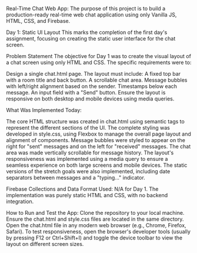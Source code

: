 Real-Time Chat Web App:
  The purpose of this project is to build a production-ready real-time web chat application using only Vanilla JS, HTML, CSS, and Firebase.

Day 1: Static UI Layout
  This marks the completion of the first day's assignment, focusing on creating the static user interface for the chat screen.

Problem Statement
  The objective for Day 1 was to create the visual layout of a chat screen using only HTML and CSS. The specific requirements were to:

  Design a single 
  chat.html page.
  The layout must include:
  A fixed top bar with a room title and back button.
  A scrollable chat area.
  Message bubbles with left/right alignment based on the sender.
  Timestamps below each message.
  An input field with a "Send" button.
  Ensure the layout is responsive on both desktop and mobile devices using media queries.

What Was Implemented Today:

  The core HTML structure was created in chat.html using semantic tags to represent the different sections of the UI.
  The complete styling was developed in style.css, using Flexbox to manage the overall page layout and alignment of components.
  Message bubbles were styled to appear on the right for "sent" messages and on the left for "received" messages.
  The chat area was made vertically scrollable for message history.
  The layout's responsiveness was implemented using a media query to ensure a seamless experience on both large screens and mobile devices.
  The static versions of the stretch goals were also implemented, including date separators between messages and a "typing..." indicator.

Firebase Collections and Data Format Used:
  N/A for Day 1. The implementation was purely static HTML and CSS, with no backend integration.

How to Run and Test the App:
  Clone the repository to your local machine.
  Ensure the chat.html and style.css files are located in the same directory.
  Open the chat.html file in any modern web browser (e.g., Chrome, Firefox, Safari).
  To test responsiveness, open the browser's developer tools (usually by pressing F12 or Ctrl+Shift+I) and toggle the device toolbar to view the layout on different screen sizes.
